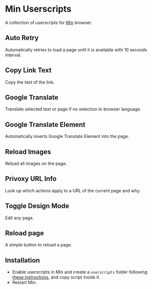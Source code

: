 # Min Userscripts

A collection of userscripts for [Min](https://minbrowser.org) browser.

## Auto Retry

Automatically retries to load a page until it is available with 10 seconds interval.

## Copy Link Text

Copy the text of the link.

## Google Translate

Translate selected text or page if no selection to browser language.

## Google Translate Element

Automatically inserts Google Translate Element into the page.

## Reload Images

Reload all images on the page.

## Privoxy URL Info

Look up which actions apply to a URL of the current page and why.

## Toggle Design Mode

Edit any page.

## Reload page

A simple button to reload a page.

## Installation

* Enable userscripts in Min and create a `userscripts` folder following [these instructions](https://github.com/minbrowser/min/wiki/userscripts), and copy script inside it.
* Restart Min.
